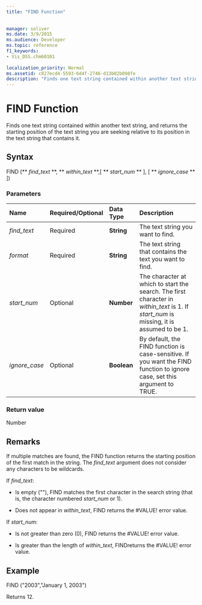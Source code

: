 ```yaml
---
title: "FIND Function"
 
 
manager: soliver
ms.date: 3/9/2015
ms.audience: Developer
ms.topic: reference
f1_keywords:
- Vis_DSS.chm60101
 
localization_priority: Normal
ms.assetid: c827ecd4-5593-6d4f-2746-d13b02b098fe
description: "Finds one text string contained within another text string, and returns the starting position of the text string you are seeking relative to its position in the text string that contains it."
---
```


# FIND Function

Finds one text string contained within another text string, and returns the starting position of the text string you are seeking relative to its position in the text string that contains it.
  
## Syntax

FIND (** *find_text* **, ** *within_text* **,[ ** *start_num* ** ], [ ** *ignore_case* ** ]) 
  
### Parameters

|**Name**|**Required/Optional**|**Data Type**|**Description**|
|:-----|:-----|:-----|:-----|
| _find_text_ <br/> |Required  <br/> |**String** <br/> |The text string you want to find.  <br/> |
| _format_ <br/> |Required  <br/> |**String** <br/> |The text string that contains the text you want to find.  <br/> |
| _start_num_ <br/> |Optional  <br/> |**Number** <br/> |The character at which to start the search. The first character in  _within_text_ is 1. If  _start_num_ is missing, it is assumed to be 1.  <br/> |
| _ignore_case_ <br/> |Optional  <br/> |**Boolean** <br/> |By default, the FIND function is case-sensitive. If you want the FIND function to ignore case, set this argument to TRUE.  <br/> |
   
### Return value

Number
  
## Remarks

If multiple matches are found, the FIND function returns the starting position of the first match in the string. The  _find_text_ argument does not consider any characters to be wildcards. 
  
If  _find_text_:
  
-  Is empty (""), FIND matches the first character in the search string (that is, the character numbered  _start_num_ or 1). 
    
- Does not appear in  _within_text_, FIND returns the #VALUE! error value. 
    
If  _start_num_:
  
- Is not greater than zero (0), FIND returns the #VALUE! error value. 
    
- Is greater than the length of  _within_text_, FINDreturns the #VALUE! error value. 
    
## Example

FIND ("2003","January 1, 2003") 
  
Returns 12. 
  

